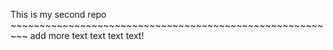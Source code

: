 This is my second repo ~~~~~~~~~~~~~~~~~~~~~~~~~~~~~~~~~~~~~~~~~~~~~~~~~~~~~~~~~ add more text text text text!